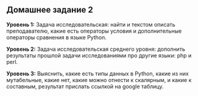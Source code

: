 ## Домашнее задание 2

**Уровень 1:**
Задача исследовательская: найти и текстом описать преподавателю, какие есть операторы условия и дополнительные операторы сравнения в языке Python.


**Уровень 2:**
Задача исследовательская среднего уровня: дополнить результаты прошлой задачи исследованиями про другие языки: php и  perl.


**Уровень 3:**
Выяснить, какие есть типы данных в Python, какие из них мутабельные, какие нет, какие можно отнести к скалярным, и какие к составным, результат прислать ссылкой на google таблицу.
